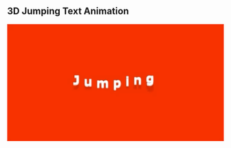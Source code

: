 ## 3D Jumping Text Animation

![Edit [Web] 3D Jumping Text Animation](../../gifs/text/3d-jumping-text-animation.gif)
